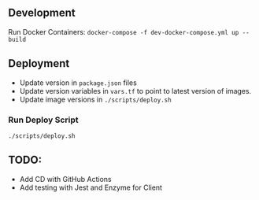 ## Development
Run Docker Containers: `docker-compose -f dev-docker-compose.yml up --build`

## Deployment
- Update version in `package.json` files
- Update version variables in `vars.tf` to point to latest version of images.
- Update image versions in `./scripts/deploy.sh`

### Run Deploy Script
`./scripts/deploy.sh`

## TODO:
- Add CD with GitHub Actions
- Add testing with Jest and Enzyme for Client
